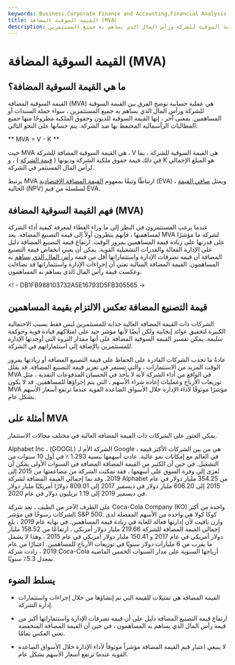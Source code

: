 ```yaml
---
keywords: Business,Corporate Finance and Accounting,Financial Analysis
title: القيمة السوقية المضافة (MVA)
description: القيمة السوقية المضافة هي عملية حسابية توضح الفرق بين القيمة السوقية للشركة ورأس المال الذي يساهم به جميع المستثمرين.
---
```


# القيمة السوقية المضافة (MVA)
## ما هي القيمة السوقية المضافة؟

القيمة السوقية المضافة (MVA) هي عملية حسابية توضح الفرق بين القيمة السوقية للشركة ورأس المال الذي يساهم به جميع المستثمرين ، سواء حملة السندات أو المساهمين. بمعنى آخر ، إنها القيمة السوقية للديون وحقوق الملكية مطروحًا منها جميع المطالبات الرأسمالية المحتفظ بها ضد الشركة. يتم حسابها على النحو التالي:

** MVA = V - K **

حيث MVA هي القيمة السوقية المضافة للشركة ، V هي القيمة السوقية للشركة ، بما في ذلك قيمة حقوق ملكية الشركة وديونها ( [قيمة الشركة](/enterprisevalue) ) ، و K هو المبلغ الإجمالي لرأس المال المستثمر في الشركة.

يرتبط MVA ارتباطًا وثيقًا بمفهوم [القيمة المضافة الاقتصادية](/eva) (EVA) ، ويمثل [صافي القيمة](/npv) الحالية (NPV) لسلسلة من قيم EVA.

## فهم القيمة السوقية المضافة (MVA)

عندما يرغب المستثمرون في النظر إلى ما وراء الغطاء لمعرفة كيفية أداء الشركة لمساهميها ، فإنهم ينظرون أولاً إلى قيمة التصنيع المضافة. يعد MVA لشركة ما مؤشرًا على قدرتها على زيادة قيمة المساهمين بمرور الوقت. ارتفاع قيمة التصنيع المضافة دليل على الإدارة الفعالة والقدرات التشغيلية القوية. يمكن أن يعني انخفاض قيمة التصنيع المضافة أن قيمة تصرفات الإدارة واستثماراتها أقل من قيمة [رأس المال الذي يساهم](/contributed-capital) به المساهمون. القيمة المضافة السالبة تعني أن إجراءات الإدارة واستثماراتها قد تضاءلت وعكست قيمة رأس المال الذي يساهم به المساهمون.

<! - DB1FB988103732A5E16793D5FB305565 ->

## قيمة التصنيع المضافة تعكس الالتزام بقيمة المساهمين

الشركات ذات القيمة المضافة العالية جذابة للمستثمرين ليس فقط بسبب الاحتمالية الكبيرة لتحقيق عوائد إيجابية ولكن أيضًا لأنها مؤشر جيد على امتلاكهم قيادة قوية وحوكمة سليمة. يمكن تفسير القيمة السوقية المضافة على أنها مقدار الثروة التي أوجدتها الإدارة للمستثمرين بالإضافة إلى استثماراتهم في الشركة.

عادةً ما تجذب الشركات القادرة على الحفاظ على قيمة التصنيع المضافة أو زيادتها بمرور الوقت المزيد من الاستثمارات ، والتي تستمر في تعزيز قيمة التصنيع المضافة. قد يقلل MVA في الواقع من أداء الشركة لأنه لا يأخذ في الحسبان المدفوعات النقدية ، مثل توزيعات الأرباح وعمليات إعادة شراء الأسهم ، التي يتم إجراؤها للمساهمين. قد لا يكون MVA مؤشرًا موثوقًا لأداء الإدارة خلال الأسواق الصاعدة القوية عندما ترتفع أسعار الأسهم بشكل عام.

## أمثلة على MVA

يمكن العثور على الشركات ذات القيمة المضافة العالية في مختلف مجالات الاستثمار.

Alphabet Inc ، (GOOGL) الشركة الأم لـ Google ، هي من بين الشركات الأكثر قيمة في العالم مع إمكانات نمو عالية. عادت أسهمها بنسبة 1،293 ٪ في أول 10 سنوات من التشغيل. في حين أن الكثير من القيمة المضافة المضافة في السنوات الأولى يمكن أن تُعزى إلى وفرة السوق على أسهمها ، فقد تمكنت الشركة من مضاعفتها من 2015 إلى 2019. وقد نما إجمالي القيمة المضافة لشركة Alphabet من 354.25 مليار دولار في عام 2015 إلى 606.20 مليار دولار في ديسمبر 2017 إلى 809.01 دولارًا أمريكيًا مليار دولار في ديسمبر 2019 إلى 1.19 تريليون دولار في عام 2020.

على الطرف الآخر من الطيف ، تعد شركة Coca-Cola Company (KO) واحدة من أكثر الشركات رسوخًا في مؤشر S&P 500. كوكا كولا هي واحدة من الأسهم المفضلة لدى وارن بافيت لأن إدارتها فعالة للغاية في زيادة قيمة المساهمين. في نهاية عام 2019 ، بلغ إجمالي القيمة المضافة للشركة 219.66 مليار دولار أمريكي ، ارتفاعًا من 158.52 مليار دولار أمريكي في عام 2017 و 150.41 مليار دولار أمريكي في عام 2015 ، وهذا لا يشمل ما يقرب من 6 مليارات دولار سنويًا في توزيعات الأرباح للمساهمين. اعتبارًا من عام 2019 ، زادت شركة Coca-Cola أرباحها السنوية على مدار السنوات الخمس الماضية بمعدل 5.3٪ سنويًا.

## يسلط الضوء

- القيمة المضافة هي تمثيلات للقيمة التي تم إنشاؤها من خلال إجراءات واستثمارات إدارة الشركة.

- ارتفاع قيمة التصنيع المضافة دليل على أن قيمة تصرفات الإدارة واستثماراتها أكبر من قيمة رأس المال الذي يساهم به المساهمون ، في حين أن القيمة المضافة المنخفضة تعني العكس تمامًا.

- لا ينبغي اعتبار قيم القيمة المضافة مؤشراً موثوقاً لأداء الإدارة خلال الأسواق الصاعدة القوية عندما ترتفع أسعار الأسهم بشكل عام.

